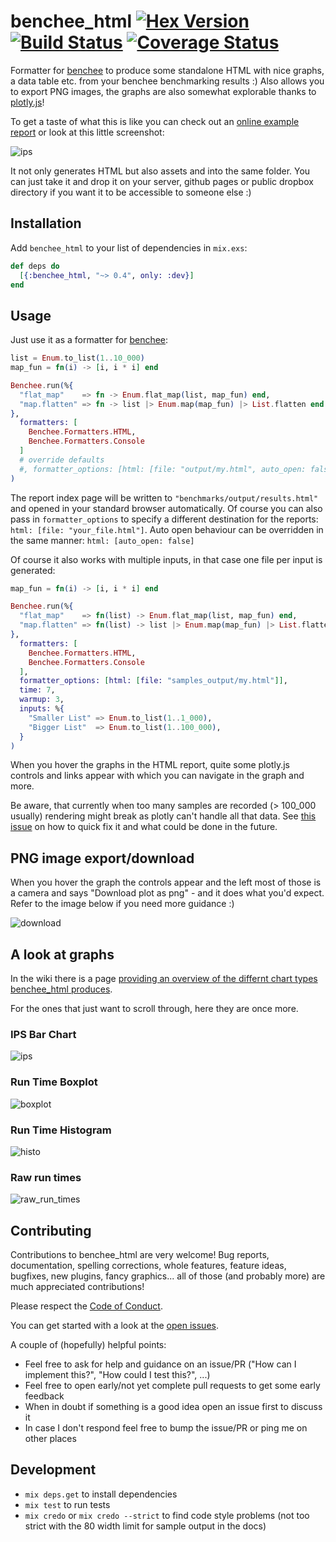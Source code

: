 # benchee_html [![Hex Version](https://img.shields.io/hexpm/v/benchee_html.svg)](https://hex.pm/packages/benchee_html) [![Build Status](https://travis-ci.org/PragTob/benchee_html.svg?branch=master)](https://travis-ci.org/PragTob/benchee_html) [![Coverage Status](https://coveralls.io/repos/github/PragTob/benchee_html/badge.svg?branch=master)](https://coveralls.io/github/PragTob/benchee_html?branch=master)

Formatter for [benchee](//github.com/PragTob/benchee) to produce some standalone HTML with nice graphs, a data table etc. from your benchee benchmarking results :) Also allows you to export PNG images, the graphs are also somewhat explorable thanks to [plotly.js](https://plot.ly/javascript/)!

To get a taste of what this is like you can check out an [online example report](http://www.pragtob.info/benchee/tco_detailed_big_(1_million).html) or look at this little screenshot:

![ips](http://www.pragtob.info/benchee/images/report.png)

It not only generates HTML but also assets and into the same folder. You can just take it and drop it on your server, github pages or public dropbox directory if you want it to be accessible to someone else :)

## Installation

Add `benchee_html` to your list of dependencies in `mix.exs`:

```elixir
def deps do
  [{:benchee_html, "~> 0.4", only: :dev}]
end
```

## Usage

Just use it as a formatter for [benchee](github.com/PragTob/benchee):

```elixir
list = Enum.to_list(1..10_000)
map_fun = fn(i) -> [i, i * i] end

Benchee.run(%{
  "flat_map"    => fn -> Enum.flat_map(list, map_fun) end,
  "map.flatten" => fn -> list |> Enum.map(map_fun) |> List.flatten end
},
  formatters: [
    Benchee.Formatters.HTML,
    Benchee.Formatters.Console
  ]
  # override defaults
  #, formatter_options: [html: [file: "output/my.html", auto_open: false]]
)
```

The report index page will be written to `"benchmarks/output/results.html"` and opened in your standard browser automatically. Of course you can also pass in `formatter_options` to specify a different destination for the reports: `html: [file: "your_file.html"]`. Auto open behaviour can be overridden in the same manner: `html: [auto_open: false]`

Of course it also works with multiple inputs, in that case one file per input is generated:

```elixir
map_fun = fn(i) -> [i, i * i] end

Benchee.run(%{
  "flat_map"    => fn(list) -> Enum.flat_map(list, map_fun) end,
  "map.flatten" => fn(list) -> list |> Enum.map(map_fun) |> List.flatten end
},
  formatters: [
    Benchee.Formatters.HTML,
    Benchee.Formatters.Console
  ],
  formatter_options: [html: [file: "samples_output/my.html"]],
  time: 7,
  warmup: 3,
  inputs: %{
    "Smaller List" => Enum.to_list(1..1_000),
    "Bigger List"  => Enum.to_list(1..100_000),
  }
)

```

When you hover the graphs in the HTML report, quite some plotly.js controls and links appear with which you can navigate in the graph and more.

Be aware, that currently when too many samples are recorded (> 100_000 usually) rendering might break as plotly can't handle all that data. See [this issue](https://github.com/PragTob/benchee_html/issues/3) on how to quick fix it and what could be done in the future.

## PNG image export/download

When you hover the graph the controls appear and the left most of those is a camera and says "Download plot as png" - and it does what you'd expect. Refer to the image below if you need more guidance :)

![download](http://www.pragtob.info/benchee/images/download.png)


## A look at graphs

In the wiki there is a page [providing an overview of the differnt chart types benchee_html produces](https://github.com/PragTob/benchee_html/wiki/Chart-Types).

For the ones that just want to scroll through, here they are once more.

### IPS Bar Chart

![ips](http://www.pragtob.info/benchee/images/ips.png)

### Run Time Boxplot

![boxplot](http://www.pragtob.info/benchee/images/boxplot.png)

### Run Time Histogram

![histo](http://www.pragtob.info/benchee/images/histogram.png)


### Raw run times

![raw_run_times](http://www.pragtob.info/benchee/images/raw_run_times.png)

## Contributing

Contributions to benchee_html are very welcome! Bug reports, documentation, spelling corrections, whole features, feature ideas, bugfixes, new plugins, fancy graphics... all of those (and probably more) are much appreciated contributions!

Please respect the [Code of Conduct](//github.com/PragTob/benchee_html/blob/master/CODE_OF_CONDUCT.md).

You can get started with a look at the [open issues](https://github.com/PragTob/benchee_html/issues).

A couple of (hopefully) helpful points:

* Feel free to ask for help and guidance on an issue/PR ("How can I implement this?", "How could I test this?", ...)
* Feel free to open early/not yet complete pull requests to get some early feedback
* When in doubt if something is a good idea open an issue first to discuss it
* In case I don't respond feel free to bump the issue/PR or ping me on other places

## Development

* `mix deps.get` to install dependencies
* `mix test` to run tests
* `mix credo` or `mix credo --strict` to find code style problems (not too strict with the 80 width limit for sample output in the docs)
